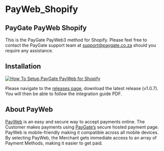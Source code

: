 # PayWeb_Shopify
## PayGate PayWeb Shopify

This is the PayGate PayWeb3 method for Shopify. Please feel free to contact the PayGate support team at support@paygate.co.za should you require any assistance.

## Installation
[![How To Setup PayGate PayWeb for Shopify](https://appinlet.com/wp-content/uploads/2022/07/PayGate-Shopify-New-API-Upgrade-Path.jpg)](https://www.youtube.com/watch?v=H4zmwi5fQ6I "How To Setup PayGate PayWeb for Shopify")

Please navigate to the [releases page](https://github.com/PayGate/PayWeb_Shopify/releases), download the latest release (v1.0.7). You will then be able to follow the integration guide PDF.

## About PayWeb

[PayWeb](https://www.paygate.co.za/paygate-products/payweb/) is an easy and secure way to accept payments online. The Customer makes payments using [PayGate’s](https://www.paygate.co.za/) secure hosted payment page. PayWeb is mobile-friendly making it compatible across all mobile devices. By selecting PayWeb, the Merchant gets immediate access to an array of Payment Methods, making it easier to get paid.
